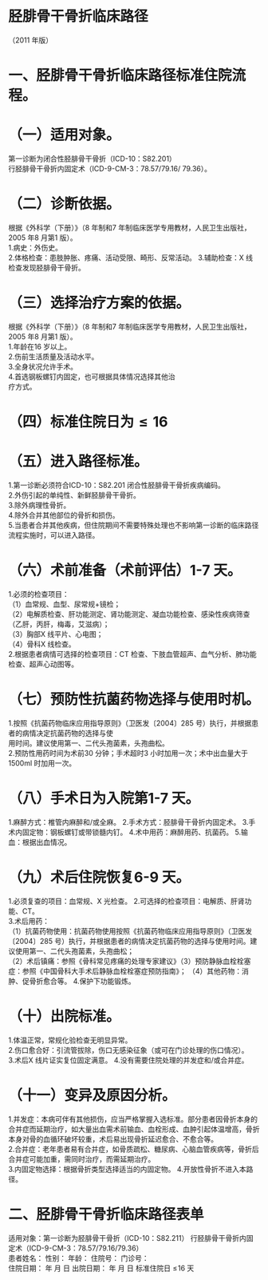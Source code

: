 # 胫腓骨干骨折临床路径  
（2011 年版）  
# 一、胫腓骨干骨折临床路径标准住院流程。  
# （一）适用对象。  
第一诊断为闭合性胫腓骨干骨折（ICD-10：S82.201）  
行胫腓骨干骨折内固定术（ICD-9-CM-3：78.57/79.16/ 79.36）。  
# （二）诊断依据。  
根据《外科学（下册）》（8 年制和7 年制临床医学专用教材，人民卫生出版社，2005 年8 月第1 版）。  
1.病史：外伤史。  
2.体格检查：患肢肿胀、疼痛、活动受限、畸形、反常活动。 3.辅助检查：X 线检查发现胫腓骨干骨折。  
# （三）选择治疗方案的依据。  
根据《外科学（下册）》（8 年制和7 年制临床医学专用教材，人民卫生出版社，2005 年8 月第1 版）。  
1.年龄在16 岁以上。  
2.伤前生活质量及活动水平。  
3.全身状况允许手术。  
4.首选钢板螺钉内固定，也可根据具体情况选择其他治  
疗方式。  
# （四）标准住院日为${\leqslant}16$  
# （五）进入路径标准。  
1.第一诊断必须符合ICD-10：S82.201 闭合性胫腓骨干骨折疾病编码。  
2.外伤引起的单纯性、新鲜胫腓骨干骨折。  
3.除外病理性骨折。  
4.除外合并其他部位的骨折和损伤。  
5.当患者合并其他疾病，但住院期间不需要特殊处理也不影响第一诊断的临床路径流程实施时，可以进入路径。  
# （六）术前准备（术前评估）1-7 天。  
1.必须的检查项目：  
（1）血常规、血型、尿常规$+$镜检；  
（2）电解质检查、肝功能测定、肾功能测定、凝血功能检查、感染性疾病筛查（乙肝，丙肝，梅毒，艾滋病）；  
（3）胸部X 线平片、心电图；  
（4）骨科X 线检查。  
2.根据患者病情可选择的检查项目：CT 检查、下肢血管超声、血气分析、肺功能检查、超声心动图等。  
# （七）预防性抗菌药物选择与使用时机。  
1.按照《抗菌药物临床应用指导原则》（卫医发〔2004〕285 号）执行，并根据患者的病情决定抗菌药物的选择与使  
用时间。建议使用第一、二代头孢菌素，头孢曲松。  
2.预防性用药时间为术前30 分钟；手术超时3 小时加用一次；术中出血量大于1500ml 时加用一次。  
# （八）手术日为入院第1-7 天。  
1.麻醉方式：椎管内麻醉和/或全麻。 2.手术方式：胫腓骨干骨折内固定术。 3.手术内固定物：钢板螺钉或带锁髓内钉。   4.术中用药：麻醉用药、抗菌药。 5.输血：根据出血情况。  
# （九）术后住院恢复6-9 天。  
1.必须复查的项目：血常规、X 光检查。 2.可选择的检查项目：电解质、肝肾功能、CT。  
3.术后用药：  
（1）抗菌药物使用：抗菌药物使用按照《抗菌药物临床应用指导原则》（卫医发〔2004〕285 号）执行，并根据患者的病情决定抗菌药物的选择与使用时间。建议使用第一、二代头孢菌素，头孢曲松；  
（2）术后镇痛：参照《骨科常见疼痛的处理专家建议》（3）预防静脉血栓栓塞症：参照《中国骨科大手术后静脉血栓栓塞症预防指南》； （4）其他药物：消肿、促骨折愈合等。 4.保护下功能锻炼。  
# （十）出院标准。  
1.体温正常，常规化验检查无明显异常。  
2.伤口愈合好：引流管拔除，伤口无感染征象（或可在门诊处理的伤口情况）。  
3.术后X 线片证实复位固定满意。 4.没有需要住院处理的并发症和/或合并症。  
# （十一）变异及原因分析。  
1.并发症：本病可伴有其他损伤，应当严格掌握入选标准。部分患者因骨折本身的合并症而延期治疗，如大量出血需术前输血、血栓形成、血肿引起体温增高，骨折本身对骨的血循环破坏较重，术后易出现骨折延迟愈合、不愈合等。  
2.合并症：老年患者易有合并症，如骨质疏松、糖尿病、心脑血管疾病等，骨折后合并症可能加重，需同时治疗，而需延期治疗。  
3.内固定物选择：根据骨折类型选择适当的内固定物。 4.开放性骨折不进入本路径。  
# 二、胫腓骨干骨折临床路径表单  
适用对象：第一诊断为胫腓骨干骨折（ICD-10：S82.211） 行胫腓骨干骨折内固定术（ICD-9-CM-3：78.57/79.16/79.36）  
患者姓名：           性别：    年龄：    住院号：      门诊号：  
住院日期：   年  月  日   出院日期：   年  月  日    标准住院日 $\leqslant\!16$ 天  
